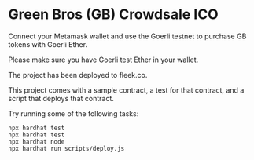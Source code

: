 # Green Bros (GB) Crowdsale ICO

Connect your Metamask wallet and use the Goerli testnet to purchase GB tokens with Goerli Ether.

Please make sure you have Goerli test Ether in your wallet.

The project has been deployed to fleek.co.

This project comes with a sample contract, a test for that contract, and a script that deploys that contract.

Try running some of the following tasks:

```shell
npx hardhat test
npx hardhat test
npx hardhat node
npx hardhat run scripts/deploy.js
```
